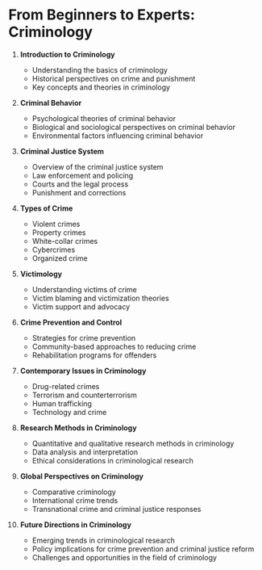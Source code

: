 # From Beginners to Experts: Criminology

1. **Introduction to Criminology**
   - Understanding the basics of criminology
   - Historical perspectives on crime and punishment
   - Key concepts and theories in criminology

2. **Criminal Behavior**
   - Psychological theories of criminal behavior
   - Biological and sociological perspectives on criminal behavior
   - Environmental factors influencing criminal behavior

3. **Criminal Justice System**
   - Overview of the criminal justice system
   - Law enforcement and policing
   - Courts and the legal process
   - Punishment and corrections

4. **Types of Crime**
   - Violent crimes
   - Property crimes
   - White-collar crimes
   - Cybercrimes
   - Organized crime

5. **Victimology**
   - Understanding victims of crime
   - Victim blaming and victimization theories
   - Victim support and advocacy

6. **Crime Prevention and Control**
   - Strategies for crime prevention
   - Community-based approaches to reducing crime
   - Rehabilitation programs for offenders

7. **Contemporary Issues in Criminology**
   - Drug-related crimes
   - Terrorism and counterterrorism
   - Human trafficking
   - Technology and crime

8. **Research Methods in Criminology**
   - Quantitative and qualitative research methods in criminology
   - Data analysis and interpretation
   - Ethical considerations in criminological research

9. **Global Perspectives on Criminology**
   - Comparative criminology
   - International crime trends
   - Transnational crime and criminal justice responses

10. **Future Directions in Criminology**
    - Emerging trends in criminological research
    - Policy implications for crime prevention and criminal justice reform
    - Challenges and opportunities in the field of criminology
